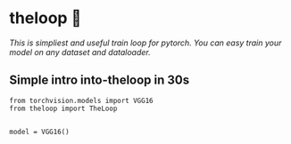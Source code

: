 # theloop 🔄
*This is simpliest and useful train loop for pytorch. You can easy train your model on any dataset and dataloader.*

## Simple intro into-theloop in 30s

```
from torchvision.models import VGG16
from theloop import TheLoop


model = VGG16()
```
